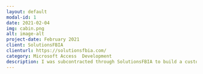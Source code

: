 ```yaml
---
layout: default
modal-id: 1
date: 2021-02-04
img: cabin.png
alt: image-alt
project-date: February 2021
client: SolutionsFBIA
clienturl: https://solutionsfbia.com/
category: Microsoft Access  Development
description: I was subcontracted through SolutionsFBIA to build a custom HR database and reporting system in Microsoft Access for a client in the manufacturing industry. The database had multiple user functions, each user had their own password proctected account to limit access to only thier area. The database tracked employee records, employee appraisals, leave status and balances, disciplinary actions, and terminations. It also included a reporting interface to generate documentation for audit purposes.
---
```

